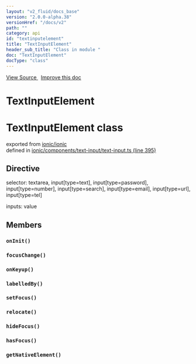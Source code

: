 ```yaml
---
layout: "v2_fluid/docs_base"
version: "2.0.0-alpha.38"
versionHref: "/docs/v2"
path: ""
category: api
id: "textinputelement"
title: "TextInputElement"
header_sub_title: "Class in module "
doc: "TextInputElement"
docType: "class"
---
```



<div class="improve-docs">
  <a href='http://github.com/driftyco/ionic2/tree/master/ionic/components/text-input/text-input.ts#L394'>
    View Source
  </a>
  &nbsp;
  <a href='http://github.com/driftyco/ionic2/edit/master/ionic/components/text-input/text-input.ts#L394'>
    Improve this doc
  </a>
</div>




<h1 class="api-title">

  TextInputElement



</h1>







<h1 class="class export">TextInputElement <span class="type">class</span></h1>
<p class="module">exported from <a href='undefined'>ionic/ionic</a><br/>
defined in <a href="https://github.com/driftyco/ionic2/tree/master/ionic/components/text-input/text-input.ts#L395-L505">ionic/components/text-input/text-input.ts (line 395)</a>
</p>
<h2>Directive</h2>
  <span>selector: textarea, input[type=text], input[type=password], input[type=number], input[type=search], input[type=email], input[type=url], input[type=tel]</span>

  <span>inputs: value</span>


<h2>Members</h2>

<div id="onInit"></div>
<h3>
  <code>onInit()</code>

</h3>












<div id="focusChange"></div>
<h3>
  <code>focusChange()</code>

</h3>












<div id="onKeyup"></div>
<h3>
  <code>onKeyup()</code>

</h3>












<div id="labelledBy"></div>
<h3>
  <code>labelledBy()</code>

</h3>












<div id="setFocus"></div>
<h3>
  <code>setFocus()</code>

</h3>












<div id="relocate"></div>
<h3>
  <code>relocate()</code>

</h3>












<div id="hideFocus"></div>
<h3>
  <code>hideFocus()</code>

</h3>












<div id="hasFocus"></div>
<h3>
  <code>hasFocus()</code>

</h3>












<div id="getNativeElement"></div>
<h3>
  <code>getNativeElement()</code>

</h3>












